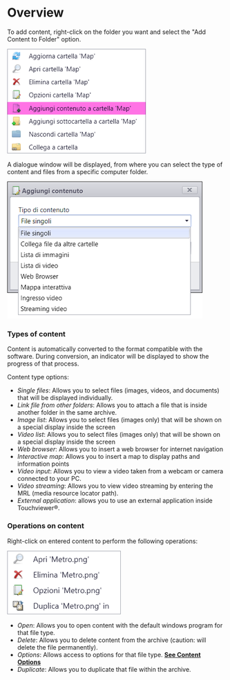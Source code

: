# Overview
To add content, right-click on the folder you want and select the "Add Content to Folder" option.

![](/img/contents_overview_1.png)

A dialogue window will be displayed, from where you can select the type of content and files from a specific computer folder.

![](/img/contents_overview_2.png)

### Types of content
Content is automatically converted to the format compatible with the software. During conversion, an indicator will be displayed to show the progress of that process.

Content type options:

* _Single files_: Allows you to select files (images, videos, and documents) that will be displayed individually.
* _Link file from other folders_: Allows you to attach a file that is inside another folder in the same archive.
* _Image list_: Allows you to select files (images only) that will be shown on a special display inside the screen
* _Video list_: Allows you to select files (images only) that will be shown on a special display inside the screen
* _Web browser_: Allows you to insert a web browser for internet navigation
* _Interactive map_: Allows you to insert a map to display paths and information points
* _Video input_: Allows you to view a video taken from a webcam or camera connected to your PC.
* _Video streaming_: Allows you to view video streaming by entering the MRL (media resource locator path).
* _External application_: allows you to use an external application inside Touchviewer®.

### Operations on content
Right-click on entered content to perform the following operations:

![](/img/contents_overview_3.png)

* _Open_: Allows you to open content with the default windows program for that file type.
* _Delete_: Allows you to delete content from the archive (caution: will delete the file permanently).
* _Options_: Allows access to options for that file type. [__See Content Options__](/en/2.17/media-manager/content-option.md)
* _Duplicate_: Allows you to duplicate that file within the archive.
